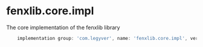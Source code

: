 # fenxlib.core.impl
The core implementation of the fenxlib library
```gradle
    implementation group: 'com.legyver', name: 'fenxlib.core.impl', version: '2.0.0.0-rc1'
```